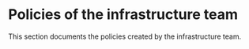 # Policies of the infrastructure team

This section documents the policies created by the infrastructure team.
